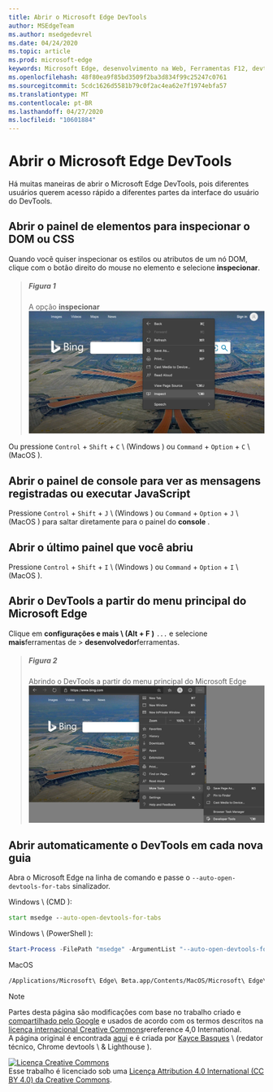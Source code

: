 ```yaml
---
title: Abrir o Microsoft Edge DevTools
author: MSEdgeTeam
ms.author: msedgedevrel
ms.date: 04/24/2020
ms.topic: article
ms.prod: microsoft-edge
keywords: Microsoft Edge, desenvolvimento na Web, Ferramentas F12, devtools
ms.openlocfilehash: 48f80ea9f85bd3509f2ba3d834f99c25247c0761
ms.sourcegitcommit: 5cdc1626d5581b79c0f2ac4ea62e7f1974ebfa57
ms.translationtype: MT
ms.contentlocale: pt-BR
ms.lasthandoff: 04/27/2020
ms.locfileid: "10601884"
---
```

<!-- Copyright Kayce Basques 

   Licensed under the Apache License, Version 2.0 (the "License");
   you may not use this file except in compliance with the License.
   You may obtain a copy of the License at

       https://www.apache.org/licenses/LICENSE-2.0

   Unless required by applicable law or agreed to in writing, software
   distributed under the License is distributed on an "AS IS" BASIS,
   WITHOUT WARRANTIES OR CONDITIONS OF ANY KIND, either express or implied.
   See the License for the specific language governing permissions and
   limitations under the License. -->





# Abrir o Microsoft Edge DevTools   



Há muitas maneiras de abrir o Microsoft Edge DevTools, pois diferentes usuários querem acesso rápido a diferentes partes da interface do usuário do DevTools.  

## Abrir o painel de elementos para inspecionar o DOM ou CSS   

Quando você quiser inspecionar os estilos ou atributos de um nó DOM, clique com o botão direito do mouse no elemento e selecione **inspecionar**.  

> ##### Figura 1  
> A opção **inspecionar**  
> ![A opção inspecionar][ImageInspectOption]  

Ou pressione `Control` + `Shift` + `C` \ (Windows \) ou `Command` + `Option` + `C` \ (MacOS \).  

<!--See [Get Started With Viewing And Changing CSS][GetStartedCSS].  -->  

## Abrir o painel de console para ver as mensagens registradas ou executar JavaScript   

Pressione `Control` + `Shift` + `J` \ (Windows \) ou `Command` + `Option` + `J` \ (MacOS \) para saltar diretamente para o painel do **console** .  

<!--See [Get Started With The Console][ConsoleGetStarted].  -->

## Abrir o último painel que você abriu   

Pressione `Control` + `Shift` + `I` \ (Windows \) ou `Command` + `Option` + `I` \ (MacOS \).  

## Abrir o DevTools a partir do menu principal do Microsoft Edge  

Clique em **configurações e mais \ (Alt + F \)** `...` e selecione **mais**ferramentas de  >  **desenvolvedor**ferramentas.  

> ##### Figura 2  
> Abrindo o DevTools a partir do menu principal do Microsoft Edge  
> ![Abrindo o DevTools a partir do menu principal do Microsoft Edge][ImageOpenFromMain]  

## Abrir automaticamente o DevTools em cada nova guia   

Abra o Microsoft Edge na linha de comando e passe o `--auto-open-devtools-for-tabs` sinalizador.  

Windows \ (CMD \):  

```cmd
start msedge --auto-open-devtools-for-tabs
```  

Windows \ (PowerShell \):  

```powershell
Start-Process -FilePath "msedge" -ArgumentList "--auto-open-devtools-for-tabs"
```  

MacOS  

```bash
/Applications/Microsoft\ Edge\ Beta.app/Contents/MacOS/Microsoft\ Edge\ Beta --auto-open-devtools-for-tabs
```  

 



<!-- image links -->  

[ImagesMainIcon]: /microsoft-edge/devtools-guide-chromium/media/main-menu-icon.msft.png  

[ImageInspectOption]: /microsoft-edge/devtools-guide-chromium/media/bing-right-click-inspect.msft.png "Figura 1: a opção inspecionar"  
[ImageOpenFromMain]: /microsoft-edge/devtools-guide-chromium/media/bing-customize-more-tools-developer-tools-transparent.msft.png "Figura 2: abrindo o DevTools a partir do menu principal do Microsoft Edge"  

<!-- links -->  

<!--[ConsoleGetStarted]: /microsoft-edge/devtools-guide-chromium/console/get-started ""  -->  
<!--[GetStartedCSS]: /microsoft-edge/devtools-guide-chromium/css "CSS"  -->

> [!NOTE]
> Partes desta página são modificações com base no trabalho criado e [compartilhado pelo Google][GoogleSitePolicies] e usados de acordo com os termos descritos na [licença internacional Creative Commons][CCA4IL]rereference 4,0 International.  
> A página original é encontrada [aqui](https://developers.google.com/web/tools/chrome-devtools/open) e é criada por [Kayce Basques][KayceBasques] \ (redator técnico, Chrome devtools \ & Lighthouse \).  

[![Licença Creative Commons][CCby4Image]][CCA4IL]  
Esse trabalho é licenciado sob uma [Licença Attribution 4.0 International (CC BY 4.0) da Creative Commons][CCA4IL].  

[CCA4IL]: https://creativecommons.org/licenses/by/4.0  
[CCby4Image]: https://i.creativecommons.org/l/by/4.0/88x31.png  
[GoogleSitePolicies]: https://developers.google.com/terms/site-policies  
[KayceBasques]: https://developers.google.com/web/resources/contributors/kaycebasques  
